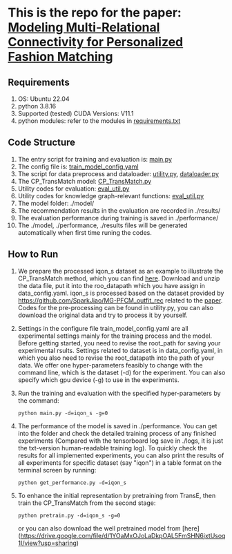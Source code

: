 # This is the repo for the paper: [Modeling Multi-Relational Connectivity for Personalized Fashion Matching](https://dl.acm.org/doi/pdf/10.1145/3581783.3612583)

## Requirements
1. OS: Ubuntu 22.04
2. python 3.8.16
3. Supported (tested) CUDA Versions: V11.1
4. python modules: refer to the modules in [requirements.txt](https://github.com/JoanDING/CP_TransMatch/blob/main/requirements.txt)


## Code Structure
1. The entry script for training and evaluation is: [main.py](https://github.com/JoanDING/CP_TransMatch/blob/main/main.py)
2. The config file is: [train_model_config.yaml](https://github.com/JoanDING/CP_TransMatch/blob/main/config.yaml)
4. The script for data preprocess and dataloader: [utility.py](https://github.com/JoanDING/CP_TransMatch/blob/main/utility.py), [dataloader.py](https://github.com/JoanDING/CP_TransMatch/blob/main/dataloader.py)
5. The CP_TransMatch model: [CP_TransMatch.py](https://github.com/JoanDING/CP_TransMatch/blob/main/CP_TransMatch.py)
6. Utility codes for evaluation: [eval_util.py](https://github.com/JoanDING/CP_TransMatch/blob/main/eval_utils.py)
7. Utility codes for knowledge graph-relevant functions: [eval_util.py](https://github.com/JoanDING/CP_TransMatch/blob/main/kg_utils.py)
8. The model folder: ./model/
9. The recommendation results in the evaluation are recorded in ./results/
10. The evaluation performance during training is saved in ./performance/
11. The ./model, ./performance, ./results files will be generated automatically when first time runing the codes. 


## How to Run
1. We prepare the processed iqon_s dataset as an example to illustrate the CP_TransMatch method, which you can find [here](https://drive.google.com/file/d/1h9GnR354HRUuhufNoJB0YtjedQeduYJE/view?usp=drive_link). Download and unzip the data file, put it into the roo_datapath which you have assign in data_config.yaml. iqon_s is processed based on the dataset provided by <https://github.com/SparkJiao/MG-PFCM_outfit_rec> related to the [paper](https://dl.acm.org/doi/pdf/10.1145/3477495.3532038). Codes for the pre-processing can be found in utility.py, you can also download the original data and try to process it by yourself.
2. Settings in the configure file train_model_config.yaml are all experimental settings mainly for the training process and the model. Before getting started, you need to revise the root_path for saving your experimental rsults. Settings related to dataset is in data_config.yaml, in which you also need to revise the root_datapath into the path of your data. We offer one hyper-parameters feasibly to change with the command line, which is the dataset (-d) for the experiment. You can also specify which gpu device (-g) to use in the experiments. 

3. Run the training and evaluation with the specified hyper-parameters by the command: 
    ```
    python main.py -d=iqon_s -g=0
    ```

4. The performance of the model is saved in ./performance. You can get into the folder and check the detailed training process of any finished experiments (Compared with the tensorboard log save in ./logs, it is just the txt-version human-readable training log). To quickly check the results for all implemented experiments, you can also print the results of all experiments for specific dataset (say "iqon") in a table format on the terminal screen by running: 
    ```
    python get_performance.py -d=iqon_s
    ```
5. To enhance the initial representation by pretraining from TransE, then train the CP_TransMatch from the second stage:

    ```
    python pretrain.py -d=iqon_s -g=0
    ```
    or you can also download the well pretrained model from [here] (https://drive.google.com/file/d/1YOaMxOJoLaDkpOAL5FmSHN6jxtUsoq1I/view?usp=sharing)